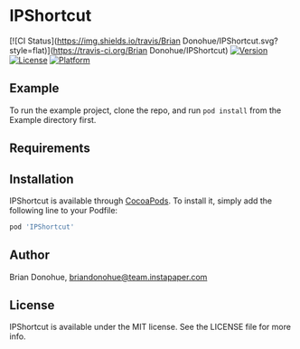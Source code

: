# IPShortcut

[![CI Status](https://img.shields.io/travis/Brian Donohue/IPShortcut.svg?style=flat)](https://travis-ci.org/Brian Donohue/IPShortcut)
[![Version](https://img.shields.io/cocoapods/v/IPShortcut.svg?style=flat)](https://cocoapods.org/pods/IPShortcut)
[![License](https://img.shields.io/cocoapods/l/IPShortcut.svg?style=flat)](https://cocoapods.org/pods/IPShortcut)
[![Platform](https://img.shields.io/cocoapods/p/IPShortcut.svg?style=flat)](https://cocoapods.org/pods/IPShortcut)

## Example

To run the example project, clone the repo, and run `pod install` from the Example directory first.

## Requirements

## Installation

IPShortcut is available through [CocoaPods](https://cocoapods.org). To install
it, simply add the following line to your Podfile:

```ruby
pod 'IPShortcut'
```

## Author

Brian Donohue, briandonohue@team.instapaper.com

## License

IPShortcut is available under the MIT license. See the LICENSE file for more info.
